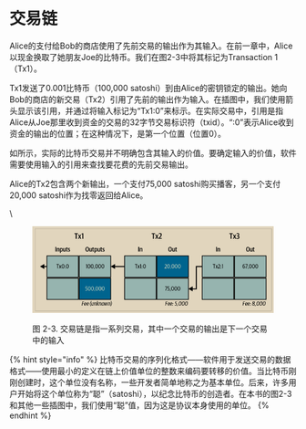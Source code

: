 # 交易链

Alice的支付给Bob的商店使用了先前交易的输出作为其输入。在前一章中，Alice以现金换取了她朋友Joe的比特币。我们在图2-3中将其标记为Transaction 1（Tx1）。

Tx1发送了0.001比特币（100,000 satoshi）到由Alice的密钥锁定的输出。她向Bob的商店的新交易（Tx2）引用了先前的输出作为输入。在插图中，我们使用箭头显示该引用，并通过将输入标记为“Tx1:0”来标示。在实际交易中，引用是指Alice从Joe那里收到资金的交易的32字节交易标识符（txid）。“:0”表示Alice收到资金的输出的位置；在这种情况下，是第一个位置（位置0）。

如所示，实际的比特币交易并不明确包含其输入的价值。要确定输入的价值，软件需要使用输入的引用来查找要花费的先前交易输出。

Alice的Tx2包含两个新输出，一个支付75,000 satoshi购买播客，另一个支付20,000 satoshi作为找零返回给Alice。

\


<figure><img src="../../.gitbook/assets/2.3.png" alt=""><figcaption><p>图 2-3.  交易链是指一系列交易，其中一个交易的输出是下一个交易中的输入</p></figcaption></figure>



{% hint style="info" %}
比特币交易的序列化格式——软件用于发送交易的数据格式——使用最小的定义在链上价值单位的整数来编码要转移的价值。当比特币刚刚创建时，这个单位没有名称，一些开发者简单地称之为基本单位。后来，许多用户开始将这个单位称为“聪”（satoshi），以纪念比特币的创造者。在本书的图2-3和其他一些插图中，我们使用“聪”值，因为这是协议本身使用的单位。
{% endhint %}

